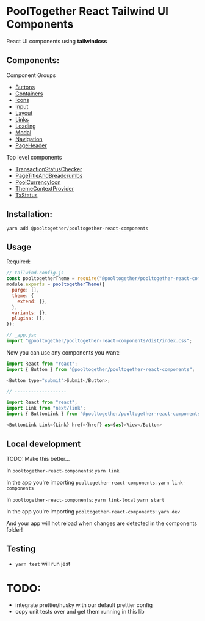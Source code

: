# PoolTogether React Tailwind UI Components

React UI components using **tailwindcss**

## Components:

Component Groups
- [Buttons](https://github.com/pooltogether/pooltogether-react-components/tree/main/lib/components/Buttons)
- [Containers](https://github.com/pooltogether/pooltogether-react-components/tree/main/lib/components/Containers)
- [Icons](https://github.com/pooltogether/pooltogether-react-components/tree/main/lib/components/Icons)
- [Input](https://github.com/pooltogether/pooltogether-react-components/tree/main/lib/components/Input)
- [Layout](https://github.com/pooltogether/pooltogether-react-components/tree/main/lib/components/Layout)
- [Links](https://github.com/pooltogether/pooltogether-react-components/tree/main/lib/components/Links)
- [Loading](https://github.com/pooltogether/pooltogether-react-components/tree/main/lib/components/Loading)
- [Modal](https://github.com/pooltogether/pooltogether-react-components/tree/main/lib/components/Modal)
- [Navigation](https://github.com/pooltogether/pooltogether-react-components/tree/main/lib/components/Navigation)
- [PageHeader](https://github.com/pooltogether/pooltogether-react-components/tree/main/lib/components/PageHeader)

Top level components
- [TransactionStatusChecker](https://github.com/pooltogether/pooltogether-react-components/tree/main/lib/components/TransactionStatusChecker)
- [PageTitleAndBreadcrumbs](https://github.com/pooltogether/pooltogether-react-components/tree/main/lib/components/PageTitleAndBreadcrumbs.jsx)
- [PoolCurrencyIcon](https://github.com/pooltogether/pooltogether-react-components/tree/main/lib/components/PoolCurrencyIcon.jsx)
- [ThemeContextProvider](https://github.com/pooltogether/pooltogether-react-components/tree/main/lib/components/ThemeContextProvider.jsx)
- [TxStatus](https://github.com/pooltogether/pooltogether-react-components/tree/main/lib/components/TxStatus.jsx)


## Installation:

`yarn add @pooltogether/pooltogether-react-components`

## Usage

Required:

```js
// tailwind.config.js
const pooltogetherTheme = require("@pooltogether/pooltogether-react-components");
module.exports = pooltogetherTheme({
  purge: [],
  theme: {
    extend: {},
  },
  variants: {},
  plugins: [],
});
```

```js
// _app.jsx
import "@pooltogether/pooltogether-react-components/dist/index.css";
```

Now you can use any components you want:

```js
import React from "react";
import { Button } from "@pooltogether/pooltogether-react-components";

<Button type="submit">Submit</Button>;

// -------------------

import React from "react";
import Link from "next/link";
import { ButtonLink } from "@pooltogether/pooltogether-react-components";

<ButtonLink Link={Link} href={href} as={as}>View</Button>
```

## Local development

TODO: Make this better...

In `pooltogether-react-components`:
`yarn link`

In the app you're importing `pooltogether-react-components`:
`yarn link-components`

In `pooltogether-react-components`:
`yarn link-local`
`yarn start`

In the app you're importing `pooltogether-react-components`:
`yarn dev`

And your app will hot reload when changes are detected in the components folder!

## Testing

- `yarn test` will run jest

# TODO:

- integrate prettier/husky with our default prettier config
- copy unit tests over and get them running in this lib
